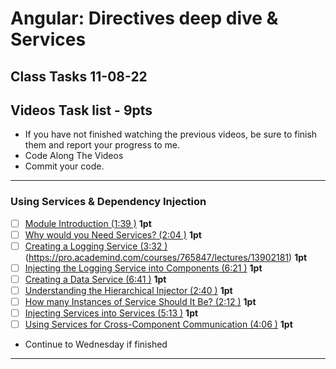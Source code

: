 # Angular: Directives deep dive & Services
## Class Tasks 11-08-22

## Videos Task list -  9pts
- If you have not finished watching the previous videos, be sure to finish them and report your progress to me. 
- Code Along The Videos
- Commit your code.

<hr>

### Using Services & Dependency Injection

- [ ] [Module Introduction (1:39 )](https://pro.academind.com/courses/765847/lectures/13902187) **1pt**
- [ ] [Why would you Need Services? (2:04 )](https://pro.academind.com/courses/765847/lectures/13902185) **1pt**
- [ ] [Creating a Logging Service (3:32 )]()(https://pro.academind.com/courses/765847/lectures/13902181) **1pt**
- [ ] [Injecting the Logging Service into Components (6:21 )](https://pro.academind.com/courses/765847/lectures/13902190) **1pt**
- [ ] [Creating a Data Service (6:41 )](https://pro.academind.com/courses/765847/lectures/13902188) **1pt**
- [ ] [Understanding the Hierarchical Injector (2:40 )](https://pro.academind.com/courses/765847/lectures/13902183) **1pt**
- [ ] [How many Instances of Service Should It Be? (2:12 )](https://pro.academind.com/courses/765847/lectures/13902182) **1pt**
- [ ] [Injecting Services into Services (5:13 )](https://pro.academind.com/courses/enrolled/765847) **1pt**
- [ ] [Using Services for Cross-Component Communication (4:06 )](https://pro.academind.com/courses/765847/lectures/13902184) **1pt**

- Continue to Wednesday if finished
<hr>


